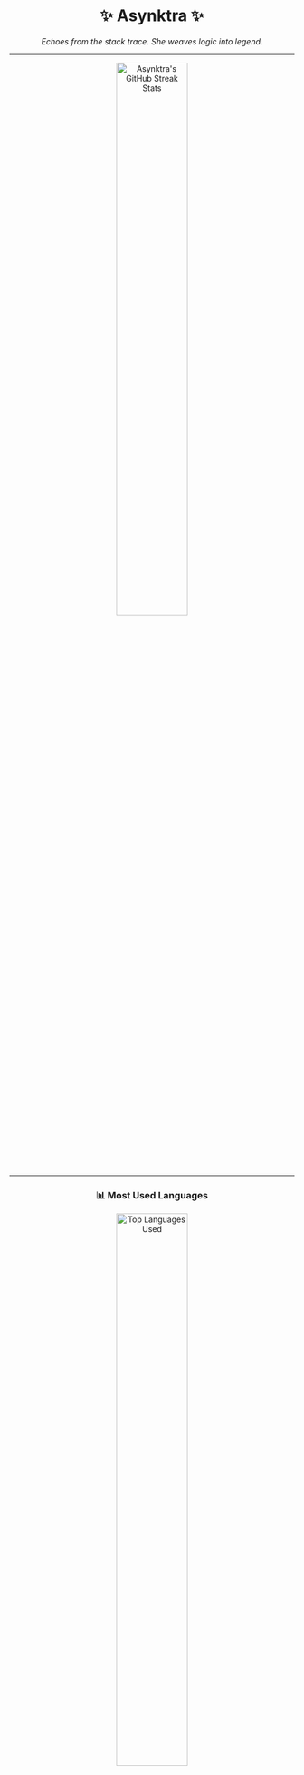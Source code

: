 <h1 align="center">✨ Asynktra ✨</h1>
<p align="center"><em>Echoes from the stack trace. She weaves logic into legend.</em></p>

<hr />

<p align="center">
  <img
    src="https://github-readme-streak-stats.herokuapp.com/?user=Asynktra&theme=tokyonight&hide_border=false"
    alt="Asynktra's GitHub Streak Stats"
    width="50%"
  />
</p>

<hr />

<h3 align="center">📊 Most Used Languages</h3>
<p align="center">
  <img
    src="https://github-readme-stats.vercel.app/api/top-langs/?username=Asynktra&layout=compact&theme=tokyonight&hide_border=true&langs_count=8"
    alt="Top Languages Used"
    width="50%"
  />
</p>

<hr />

<h3 align="center">🏆 GitHub Trophies</h3>
<p align="center">
  <img
    src="https://github-trophies.vercel.app/?username=Asynktra&theme=tokyonight&no-frame=false&no-bg=false&margin-w=6"
    alt="GitHub Trophies"
    width="70%"
  />
</p>

<hr />

<h3 align="center">✍️ Random Dev Quote</h3>
<p align="center">
  <img
    src="https://quotes-github-readme.vercel.app/api?type=horizontal&theme=dark"
    alt="Random Dev Quote"
    width="60%"
  />
</p>

<hr />

<h3 align="center">🔝 Top Contributed Repos</h3>
<p align="center">
  <img
    src="https://github-contributor-stats.vercel.app/api?username=Asynktra&limit=5&theme=tokyonight&combine_all_yearly_contributions=true"
    alt="Top Repositories"
    width="50%"
  />
</p>

<hr />

<p align="center">
  <a href="https://visitcount.itsvg.in">
    <img
      src="https://visitcount.itsvg.in/api?id=Asynktra&icon=4&color=8"
      alt="Profile views"
    />
  </a>
</p>

<hr />

<p align="center"><code>“I code, therefore I am.” — Asynktra</code></p>
